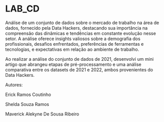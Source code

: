 # LAB_CD
Análise de um conjunto de dados sobre o mercado de trabalho na área de dados, fornecido pela Data Hackers, destacando sua importância na compreensão das dinâmicas e tendências em constante evolução nesse setor. A análise oferece insights valiosos sobre a demografia dos profissionais, desafios enfrentados, preferências de ferramentas e tecnologias, e expectativas em relação ao ambiente de trabalho.

Ao realizar a análise do conjunto de dados de 2021, desenvolvi um mini artigo que abrangeu etapas de pré-processamento e uma análise comparativa entre os datasets de 2021 e 2022, ambos provenientes do Data Hackers.

Autores:

Erick Ramos Coutinho

Shelda Souza Ramos

Maverick Alekyne De Sousa Ribeiro

